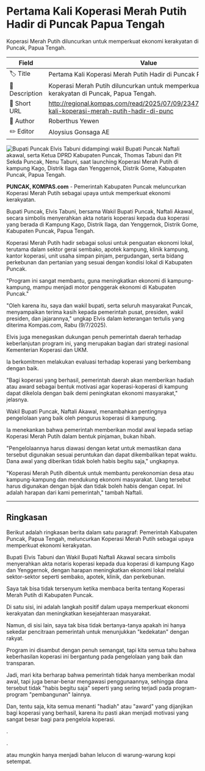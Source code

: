 # Pertama Kali Koperasi Merah Putih Hadir di Puncak Papua Tengah

Koperasi Merah Putih diluncurkan untuk memperkuat ekonomi kerakyatan di Puncak, Papua Tengah.

| Field         | Value                                                       |
|---------------|-------------------------------------------------------------|
| 🏷️ Title       | Pertama Kali Koperasi Merah Putih Hadir di Puncak Papua Tengah |
| 📝 Description | Koperasi Merah Putih diluncurkan untuk memperkuat ekonomi kerakyatan di Puncak, Papua Tengah. |
| 🔗 Short URL   | http://regional.kompas.com/read/2025/07/09/234700078/pertama-kali-koperasi-merah-putih-hadir-di-punc |
| 👤 Author      | Roberthus Yewen |
| ✏️ Editor      | Aloysius Gonsaga AE |

![Bupati Puncak Elvis Tabuni didampingi wakil Bupati Puncak Naftali akawal, serta Ketua DPRD Kabupaten Puncak, Thomas Tabuni dan Plt Sekda Puncak, Nenu Tabuni, saat launching Koperasi Merah Putih di kampung Kago, Distrik Ilaga dan Yenggernok, Distrik Gome, Kabupaten Puncak, Papua Tengah.](https://asset.kompas.com/crops/D8mhBxGrvFJMarL2d4jBrLGalio=/0x0:0x0/750x500/data/photo/2025/07/09/686e732cf317b.jpg)

**PUNCAK, KOMPAS.com** - Pemerintah Kabupaten Puncak meluncurkan Koperasi Merah Putih sebagai upaya untuk memperkuat ekonomi kerakyatan.

Bupati Puncak, Elvis Tabuni, bersama Wakil Bupati Puncak, Naftali Akawal, secara simbolis menyerahkan akta notaris koperasi kepada dua koperasi yang berada di Kampung Kago, Distrik Ilaga, dan Yenggernok, Distrik Gome, Kabupaten Puncak, Papua Tengah.

Koperasi Merah Putih hadir sebagai solusi untuk penguatan ekonomi lokal, terutama dalam sektor gerai sembako, apotek kampung, klinik kampung, kantor koperasi, unit usaha simpan pinjam, pergudangan, serta bidang perkebunan dan pertanian yang sesuai dengan kondisi lokal di Kabupaten Puncak.

\"Program ini sangat membantu, guna meningkatkan ekonomi di kampung-kampung, mampu menjadi motor penggerak ekonomi di Kabupaten Puncak.\" 

\"Oleh karena itu, saya dan wakil bupati, serta seluruh masyarakat Puncak, menyampaikan terima kasih kepada pemerintah pusat, presiden, wakil presiden, dan jajarannya,\" ungkap Elvis dalam keterangan tertulis yang diterima Kompas.com, Rabu (9/7/2025).

Elvis juga menegaskan dukungan penuh pemerintah daerah terhadap keberlanjutan program ini, yang merupakan bagian dari strategi nasional Kementerian Koperasi dan UKM.

Ia berkomitmen melakukan evaluasi terhadap koperasi yang berkembang dengan baik.

\"Bagi koperasi yang berhasil, pemerintah daerah akan memberikan hadiah atau award sebagai bentuk motivasi agar koperasi-koperasi di kampung dapat dikelola dengan baik demi peningkatan ekonomi masyarakat,\" jelasnya.

Wakil Bupati Puncak, Naftali Akawal, menambahkan pentingnya pengelolaan yang baik oleh pengurus koperasi di kampung.

Ia menekankan bahwa pemerintah memberikan modal awal kepada setiap Koperasi Merah Putih dalam bentuk pinjaman, bukan hibah.

\"Pengelolaannya harus diawasi dengan ketat untuk memastikan dana tersebut digunakan sesuai peruntukan dan dapat dikembalikan tepat waktu. Dana awal yang diberikan tidak boleh habis begitu saja,\" ungkapnya.

\"Koperasi Merah Putih dibentuk untuk membantu perekonomian desa atau kampung-kampung dan mendukung ekonomi masyarakat. Uang tersebut harus digunakan dengan bijak dan tidak boleh habis dengan cepat. Ini adalah harapan dari kami pemerintah,\" tambah Naftali.

---
## Ringkasan

Berikut adalah ringkasan berita dalam satu paragraf: Pemerintah Kabupaten Puncak, Papua Tengah, meluncurkan Koperasi Merah Putih sebagai upaya memperkuat ekonomi kerakyatan.

 Bupati Elvis Tabuni dan Wakil Bupati Naftali Akawal secara simbolis menyerahkan akta notaris koperasi kepada dua koperasi di kampung Kago dan Yenggernok, dengan harapan meningkatkan ekonomi lokal melalui sektor-sektor seperti sembako, apotek, klinik, dan perkebunan.



Saya tak bisa tidak tersenyum ketika membaca berita tentang Koperasi Merah Putih di Kabupaten Puncak.

 Di satu sisi, ini adalah langkah positif dalam upaya memperkuat ekonomi kerakyatan dan meningkatkan kesejahteraan masyarakat.

 Namun, di sisi lain, saya tak bisa tidak bertanya-tanya apakah ini hanya sekedar pencitraan pemerintah untuk menunjukkan "kedekatan" dengan rakyat.

 Program ini disambut dengan penuh semangat, tapi kita semua tahu bahwa keberhasilan koperasi ini bergantung pada pengelolaan yang baik dan transparan.

 Jadi, mari kita berharap bahwa pemerintah tidak hanya memberikan modal awal, tapi juga benar-benar mengawasi penggunaannya, sehingga dana tersebut tidak "habis begitu saja" seperti yang sering terjadi pada program-program "pembangunan" lainnya.

 Dan, tentu saja, kita semua menanti "hadiah" atau "award" yang dijanjikan bagi koperasi yang berhasil, karena itu pasti akan menjadi motivasi yang sangat besar bagi para pengelola koperasi.

.

.

 atau mungkin hanya menjadi bahan lelucon di warung-warung kopi setempat.
